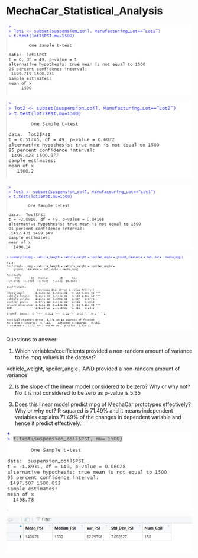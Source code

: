 # MechaCar_Statistical_Analysis


![](Images/lot%201.png)


![](Images/lot2.png)

![](Images/lot3.png)


![](Images/summary()%20function%20p-value%20and%20r-sq.png)


Questions to answer: 

1. Which variables/coefficients provided a non-random amount of variance to the mpg values in the dataset?

Vehicle_weight, spoiler_angle , AWD provided a non-random amount of variance

2. Is the slope of the linear model considered to be zero? Why or why not?
No it is not considered to be zero as p-value is 5.35


3. Does this linear model predict mpg of MechaCar prototypes effectively? Why or why not?
R-squared is 71.49% and it means independent variables explains 71.49% of the changes in dependent variable  and hence it predict effectively. 

![](Images/t.test%20(suspension_coil).png)


![](Images//total%20summary.png)


